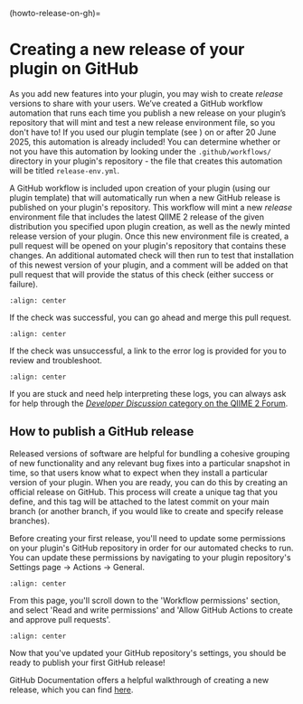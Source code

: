 (howto-release-on-gh)=
# Creating a new release of your plugin on GitHub

As you add new features into your plugin, you may wish to create *release* versions to share with your users.
We’ve created a GitHub workflow automation that runs each time you publish a new release on your plugin’s repository that will mint and test a new release environment file, so you don't have to!
If you used our plugin template (see [](plugin-from-template)) on or after 20 June 2025, this automation is already included!
You can determine whether or not you have this automation by looking under the `.github/workflows/` directory in your plugin's repository - the file that creates this automation will be titled `release-env.yml`.

A GitHub workflow is included upon creation of your plugin (using our plugin template) that will automatically run when a new GitHub release is published on your plugin's repository.
This workflow will mint a new *release* environment file that includes the latest QIIME 2 release of the given distribution you specified upon plugin creation, as well as the newly minted release version of your plugin.
Once this new environment file is created, a pull request will be opened on your plugin's repository that contains these changes.
An additional automated check will then run to test that installation of this newest version of your plugin, and a comment will be added on that pull request that will provide the status of this check (either success or failure).

```{figure} ../images/release-env-PR-overview.png
:align: center
```

If the check was successful, you can go ahead and merge this pull request.
```{figure} ../images/release-env-PR-passed.png
:align: center
```

If the check was unsuccessful, a link to the error log is provided for you to review and troubleshoot.
```{figure} ../images/release-env-PR-failed.png
:align: center
```

If you are stuck and need help interpreting these logs, you can always ask for help through the [*Developer Discussion* category on the QIIME 2 Forum](https://forum.qiime2.org/c/dev-discussion/7).

## How to publish a GitHub release
Released versions of software are helpful for bundling a cohesive grouping of new functionality and any relevant bug fixes into a particular snapshot in time, so that users know what to expect when they install a particular version of your plugin.
When you are ready, you can do this by creating an official release on GitHub.
This process will create a unique tag that you define, and this tag will be attached to the latest commit on your main branch (or another branch, if you would like to create and specify release branches).

Before creating your first release, you'll need to update some permissions on your plugin's GitHub repository in order for our automated checks to run.
You can update these permissions by navigating to your plugin repository's Settings page -> Actions -> General.

```{figure} ../images/settings-general.png
:align: center
```

From this page, you'll scroll down to the 'Workflow permissions' section, and select 'Read and write permissions' and 'Allow GitHub Actions to create and approve pull requests'.

```{figure} ../images/settings-gha-permissions.png
:align: center
```

Now that you've updated your GitHub repository's settings, you should be ready to publish your first GitHub release!

GitHub Documentation offers a helpful walkthrough of creating a new release, which you can find [here](https://docs.GitHub.com/en/repositories/releasing-projects-on-GitHub/managing-releases-in-a-repository#creating-a-release).
